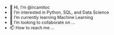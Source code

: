 - 👋 Hi, I’m @ircamitoc
- 👀 I’m interested in Python, SQL, and Data Science
- 🌱 I’m currently learning Machine Learning
- 💞️ I’m looking to collaborate on ...
- 📫 How to reach me ...

<!---
ircamitoc/ircamitoc is a ✨ special ✨ repository because its `README.md` (this file) appears on your GitHub profile.
You can click the Preview link to take a look at your changes.
--->
